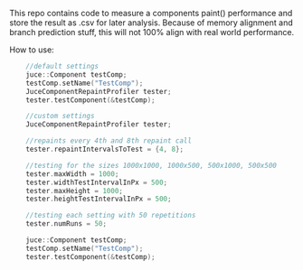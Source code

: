 This repo contains code to measure a components paint() performance and store the result as .csv for later analysis.
Because of memory alignment and branch prediction stuff, 
this will not 100% align with real world performance.

How to use:

```cpp
	//default settings
    juce::Component testComp;
    testComp.setName("TestComp");
    JuceComponentRepaintProfiler tester;
    tester.testComponent(&testComp);

```

```cpp
    //custom settings
    JuceComponentRepaintProfiler tester;

    //repaints every 4th and 8th repaint call
    tester.repaintIntervalsToTest = {4, 8};

    //testing for the sizes 1000x1000, 1000x500, 500x1000, 500x500
    tester.maxWidth = 1000;
    tester.widthTestIntervalInPx = 500;
    tester.maxHeight = 1000;
    tester.heightTestIntervalInPx = 500;

    //testing each setting with 50 repetitions
    tester.numRuns = 50;

    juce::Component testComp;
    testComp.setName("TestComp");
    tester.testComponent(&testComp);
```
